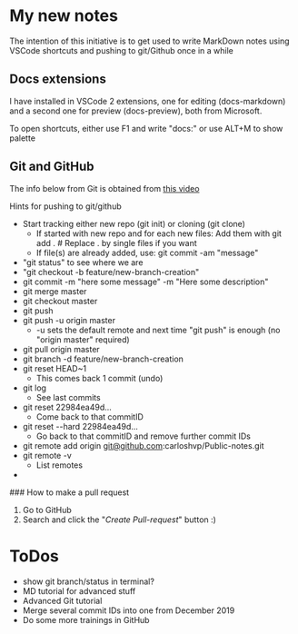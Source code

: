 # My new notes

The intention of this initiative is to get used to write MarkDown notes using VSCode shortcuts and pushing to git/Github once in a while

## Docs extensions
I have installed in VSCode 2 extensions, one for editing (docs-markdown) and a second one for preview (docs-preview), both from Microsoft.

To open shortcuts, either use F1 and write "docs:" or use ALT+M to show palette

## Git and GitHub

The info below from Git is obtained from [this video](https://youtu.be/RGOj5yH7evk)

Hints for pushing to git/github
- Start tracking either new repo (git init) or cloning (git clone)
    - If started with new repo and for each new files: Add them with git add . # Replace . by single files if you want
    - If file(s) are already added, use: git commit -am "message" 
- "git status" to see where we are
- "git checkout -b feature/new-branch-creation"
- git commit -m "here some message" -m "Here some description"
- git merge master
- git checkout master
- git push
- git push -u origin master
    - -u sets the default remote and next time "git push" is enough (no "origin master" required)
- git pull origin master
- git branch -d feature/new-branch-creation
- git reset HEAD~1
    - This comes back 1 commit (undo)
- git log
    - See last commits
- git reset 22984ea49d...
    - Come back to that commitID
- git reset --hard 22984ea49d...
    - Go back to that commitID and remove further commit IDs
- git remote add origin git@github.com:carloshvp/Public-notes.git
- git remote -v
    - List remotes
- 


### How to make a pull request

1. Go to GitHub
1. Search and click the "*Create Pull-request*" button :)


# ToDos
- show git branch/status in terminal?
- MD tutorial for advanced stuff
- Advanced Git tutorial
- Merge several commit IDs into one from December 2019
- Do some more trainings in GitHub
